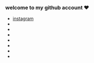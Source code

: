 ### welcome to my github account ❤


- [instagram](https://instagram.com/mr_bad1700)
- 
- 
- 
- 
- 
- 
- 

